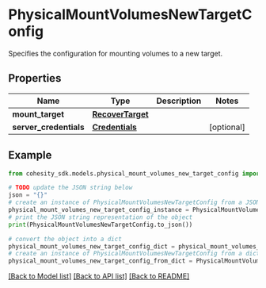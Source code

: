 # PhysicalMountVolumesNewTargetConfig

Specifies the configuration for mounting volumes to a new target.

## Properties

Name | Type | Description | Notes
------------ | ------------- | ------------- | -------------
**mount_target** | [**RecoverTarget**](RecoverTarget.md) |  | 
**server_credentials** | [**Credentials**](Credentials.md) |  | [optional] 

## Example

```python
from cohesity_sdk.models.physical_mount_volumes_new_target_config import PhysicalMountVolumesNewTargetConfig

# TODO update the JSON string below
json = "{}"
# create an instance of PhysicalMountVolumesNewTargetConfig from a JSON string
physical_mount_volumes_new_target_config_instance = PhysicalMountVolumesNewTargetConfig.from_json(json)
# print the JSON string representation of the object
print(PhysicalMountVolumesNewTargetConfig.to_json())

# convert the object into a dict
physical_mount_volumes_new_target_config_dict = physical_mount_volumes_new_target_config_instance.to_dict()
# create an instance of PhysicalMountVolumesNewTargetConfig from a dict
physical_mount_volumes_new_target_config_from_dict = PhysicalMountVolumesNewTargetConfig.from_dict(physical_mount_volumes_new_target_config_dict)
```
[[Back to Model list]](../README.md#documentation-for-models) [[Back to API list]](../README.md#documentation-for-api-endpoints) [[Back to README]](../README.md)


